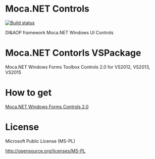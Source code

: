 # Moca.NET Controls

[![Build status](https://ci.appveyor.com/api/projects/status/fl5o0xyd1kaummnq?svg=true)](https://ci.appveyor.com/project/miyabis/mocacontrols)

DI&amp;AOP framework Moca.NET Windows UI Controls


Moca.NET Contorls VSPackage
==========

Moca.NET Windows Forms Toolbox Controls 2.0 for VS2012, VS2013, VS2015


How to get
==========

[Moca.NET Windows Forms Controls 2.0](https://visualstudiogallery.msdn.microsoft.com/565e3bf2-48a1-4830-946f-8cf91c1dbcc4)


License
=======

Microsoft Public License (MS-PL)

http://opensource.org/licenses/MS-PL

